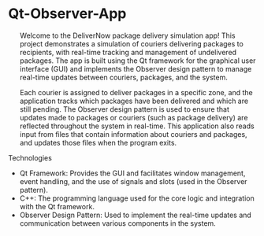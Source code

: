 # Qt-Observer-App
<ul>
Welcome to the DeliverNow package delivery simulation app! This project demonstrates a simulation of couriers delivering packages to recipients, with real-time tracking and management of undelivered packages. The app is built using the Qt framework for the graphical user interface (GUI) and implements the Observer design pattern to manage real-time updates between couriers, packages, and the system.

Each courier is assigned to deliver packages in a specific zone, and the application tracks which packages have been delivered and which are still pending. The Observer design pattern is used to ensure that updates made to packages or couriers (such as package delivery) are reflected throughout the system in real-time.
This application also reads input from files that contain information about couriers and packages, and updates those files when the program exits.
</ul>


Technologies
<ul>
<li>Qt Framework: Provides the GUI and facilitates window management, event handling, and the use of signals and slots (used in the Observer pattern).</li>
<li>C++: The programming language used for the core logic and integration with the Qt framework.</li>
<li>Observer Design Pattern: Used to implement the real-time updates and communication between various components in the system.</li>
</ul>
